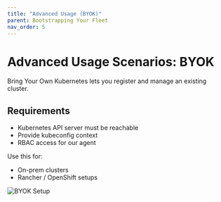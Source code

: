 ```yaml
---
title: "Advanced Usage (BYOK)"
parent: Bootstrapping Your Fleet
nav_order: 5
---
```


# Advanced Usage Scenarios: BYOK

Bring Your Own Kubernetes lets you register and manage an existing cluster.

## Requirements

- Kubernetes API server must be reachable
- Provide kubeconfig context
- RBAC access for our agent

Use this for:
- On-prem clusters
- Rancher / OpenShift setups

![BYOK Setup](../assets/screenshots/advanced-setup.png)